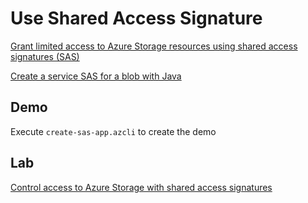 # Use Shared Access Signature

[Grant limited access to Azure Storage resources using shared access signatures (SAS)](https://learn.microsoft.com/en-us/azure/storage/common/storage-sas-overview)

[Create a service SAS for a blob with Java](https://learn.microsoft.com/en-us/azure/storage/blobs/sas-service-create-java)

## Demo

Execute `create-sas-app.azcli` to create the demo

## Lab

[Control access to Azure Storage with shared access signatures](https://docs.microsoft.com/en-us/learn/modules/control-access-to-azure-storage-with-sas/)